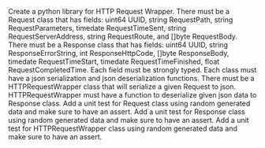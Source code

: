 Create a python library for HTTP Request Wrapper. There must be a Request class that has fields: uint64 UUID, string RequestPath, string RequestParameters, timedate RequestTimeSent, string RequestServerAddress, string RequestRoute, and []byte RequestBody. There must be a Response class that has fields: uint64 UUID, string ResponseErrorString, int ResponseHttpCode, []byte ResponseBody, timedate RequestTimeStart, timedate RequestTimeFinished, float RequestCompletedTime. Each field must be strongly typed. Each class must have a json serialization and json deserialization functions. There must be a HTTPRequestWrapper class that will serialize a given Request to json. HTTPRequestWrapper must have a function to deserialize given json data to Response class. Add a unit test for Request class using random generated data and make sure to have an assert. Add a unit test for Response class using random generated data and make sure to have an assert. Add a unit test for HTTPRequestWrapper class using random generated data and make sure to have an assert.